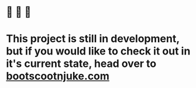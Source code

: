 # 🥾 🛴 🏈

# This project is still in development, but if you would like to check it out in it's current state, head over to [bootscootnjuke.com](bootscootnjuke.com)
